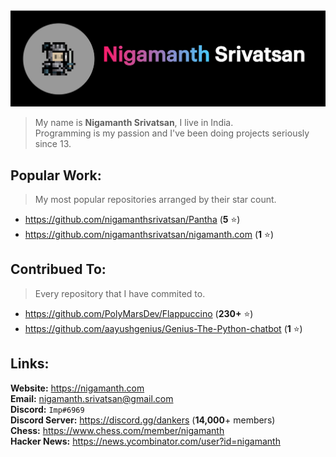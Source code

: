 <img src='./header.png'>

> My name is **Nigamanth Srivatsan**, I live in India. <br>
> Programming is my passion and I've been doing projects seriously since 13. 

## Popular Work:
> My most popular repositories arranged by their star count.

* https://github.com/nigamanthsrivatsan/Pantha (**5** ⭐)
* https://github.com/nigamanthsrivatsan/nigamanth.com (**1** ⭐)

## Contribued To:
> Every repository that I have commited to. 

* https://github.com/PolyMarsDev/Flappuccino (**230+** ⭐)
* https://github.com/aayushgenius/Genius-The-Python-chatbot (**1** ⭐)

## Links:

**Website:** https://nigamanth.com <br>
**Email:** nigamanth.srivatsan@gmail.com <br>
**Discord:** `Imp#6969` <br>
**Discord Server:** https://discord.gg/dankers (**14,000**+ members) <br>
**Chess:** https://www.chess.com/member/nigamanth <br>
**Hacker News:** https://news.ycombinator.com/user?id=nigamanth
